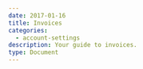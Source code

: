 ```yaml
---
date: 2017-01-16
title: Invoices
categories:
  - account-settings
description: Your guide to invoices.
type: Document
---
```

